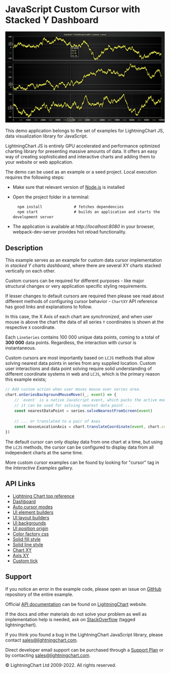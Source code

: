 # JavaScript Custom Cursor with Stacked Y Dashboard

![JavaScript Custom Cursor with Stacked Y Dashboard](customCursorStackedY-darkGold.png)

This demo application belongs to the set of examples for LightningChart JS, data visualization library for JavaScript.

LightningChart JS is entirely GPU accelerated and performance optimized charting library for presenting massive amounts of data. It offers an easy way of creating sophisticated and interactive charts and adding them to your website or web application.

The demo can be used as an example or a seed project. Local execution requires the following steps:

-   Make sure that relevant version of [Node.js](https://nodejs.org/en/download/) is installed
-   Open the project folder in a terminal:

          npm install              # fetches dependencies
          npm start                # builds an application and starts the development server

-   The application is available at _http://localhost:8080_ in your browser, webpack-dev-server provides hot reload functionality.


## Description

This example serves as an example for custom data cursor implementation in _stacked Y charts dashboard_, where there are several XY charts stacked vertically on each other.

Custom cursors can be required for different purposes - like major structural changes or very application specific styling requirements.

If lesser changes to default cursors are required then please see read about different methods of configuring cursor behavior - `ChartXY` API reference has good links and explanations to follow.

In this case, the X Axis of each chart are _synchronized_, and when user mouse is above the chart the data of all series `Y` coordinates is shown at the respective `X` coordinate.

Each `LineSeries` contains 100 000 unique data points, coming to a total of **300 000** data points. Regardless, the interaction with cursor is instantaneous.

Custom cursors are most importantly based on `LCJS` methods that allow solving nearest data points in series from any supplied location.
Custom user interactions and data point solving require solid understanding of different coordinate systems in web and `LCJS`, which is the primary reason this example exists;

```javascript
// Add custom action when user moves mouse over series area.
chart.onSeriesBackgroundMouseMove((_, event) => {
    // `event` is a native JavaScript event, which packs the active mouse location in `clientX` and `clientY` properties.
    // it can be used for solving nearest data point ...
    const nearestDataPoint = series.solveNearestFromScreen(event)

    // ... or translated to a pair of Axes
    const mouseLocationAxis = chart.translateCoordinate(event, chart.coordsAxis)
})
```

The default cursor can only display data from one chart at a time, but using the `LCJS` methods, the cursor can be configured to display data from all independent charts at the same time.

More custom cursor examples can be found by looking for "cursor" tag in the _Interactive Examples_ gallery.


## API Links

* [Lightning Chart top reference]
* [Dashboard]
* [Auto cursor modes]
* [UI element builders]
* [UI layout builders]
* [UI backgrounds]
* [UI position origin]
* [Color factory css]
* [Solid fill style]
* [Solid line style]
* [Chart XY]
* [Axis XY]
* [Custom tick]


## Support

If you notice an error in the example code, please open an issue on [GitHub][0] repository of the entire example.

Official [API documentation][1] can be found on [LightningChart][2] website.

If the docs and other materials do not solve your problem as well as implementation help is needed, ask on [StackOverflow][3] (tagged lightningchart).

If you think you found a bug in the LightningChart JavaScript library, please contact sales@lightningchart.com.

Direct developer email support can be purchased through a [Support Plan][4] or by contacting sales@lightningchart.com.

[0]: https://github.com/Arction/
[1]: https://lightningchart.com/lightningchart-js-api-documentation/
[2]: https://lightningchart.com
[3]: https://stackoverflow.com/questions/tagged/lightningchart
[4]: https://lightningchart.com/support-services/

© LightningChart Ltd 2009-2022. All rights reserved.


[Lightning Chart top reference]: https://lightningchart.com/js-charts/api-documentation/v5.2.0/interfaces/LightningChart.html
[Dashboard]: https://lightningchart.com/js-charts/api-documentation/v5.2.0/classes/Dashboard.html
[Auto cursor modes]: https://lightningchart.com/js-charts/api-documentation/v5.2.0/enums/AutoCursorModes.html
[UI element builders]: https://lightningchart.com/js-charts/api-documentation/v5.2.0/variables/UIElementBuilders.html
[UI layout builders]: https://lightningchart.com/js-charts/api-documentation/v5.2.0/variables/UILayoutBuilders.html
[UI backgrounds]: https://lightningchart.com/js-charts/api-documentation/v5.2.0/variables/UIBackgrounds.html
[UI position origin]: https://lightningchart.com/js-charts/api-documentation/v5.2.0/variables/UIOrigins.html
[Color factory css]: https://lightningchart.com/js-charts/api-documentation/v5.2.0/functions/ColorCSS.html
[Solid fill style]: https://lightningchart.com/js-charts/api-documentation/v5.2.0/classes/SolidFill.html
[Solid line style]: https://lightningchart.com/js-charts/api-documentation/v5.2.0/classes/SolidLine.html
[Chart XY]: https://lightningchart.com/js-charts/api-documentation/v5.2.0/classes/ChartXY.html
[Axis XY]: https://lightningchart.com/js-charts/api-documentation/v5.2.0/classes/Axis.html
[Custom tick]: https://lightningchart.com/js-charts/api-documentation/v5.2.0/classes/CustomTick.html

